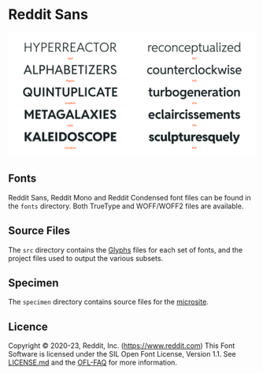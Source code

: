# Reddit Sans

![Reddit Sans](./preview.png)

## Fonts

Reddit Sans, Reddit Mono and Reddit Condensed font files can be found in the
`fonts` directory. Both TrueType and WOFF/WOFF2 files are available.

## Source Files

The `src` directory contains the [Glyphs](https://glyphsapp.com/) files for each
set of fonts, and the project files used to output the various subsets.

## Specimen

The `specimen` directory contains source files for the
[microsite](https://redditsans.s-ings.com/).

## Licence

Copyright © 2020-23, Reddit, Inc. (https://www.reddit.com) This Font Software is
licensed under the SIL Open Font License, Version 1.1. See
[LICENSE.md](./LICENSE.md) and the [OFL-FAQ](./documents/OFL-FAQ.txt) for more
information.
